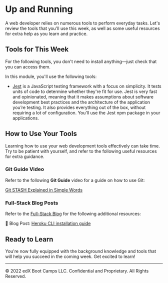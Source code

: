 # Up and Running
A web developer relies on numerous tools to perform everyday tasks. Let's review the tools that you'll use this week, as well as some useful resources for extra help as you learn and practice.

## Tools for This Week
For the following tools, you don't need to install anything—just check that you can access them.

In this module, you'll use the following tools:

* [Jest](https://jestjs.io/) is a JavaScript testing framework with a focus on simplicity. It tests units of code to determine whether they're fit for use. Jest is very fast and opinionated, meaning that it makes assumptions about software development best practices and the architecture of the application you’re testing. It also provides everything out of the box, without requiring a lot of configuration. You’ll use the Jest npm package in your applications.

## How to Use Your Tools
Learning how to use your web development tools effectively can take time. Try to be patient with yourself, and refer to the following useful resources for extra guidance.

### Git Guide Video
Refer to the following **Git Guide** video for a guide on how to use Git:

[Git STASH Explained in Simple Words](https://www.youtube.com/watch?v=DeU6opFU_zw)

### Full-Stack Blog Posts
Refer to the [Full-Stack Blog](https://coding-boot-camp.github.io/full-stack/) for the following additional resources:

📖 Blog Post: [Heroku CLI installation guide](https://coding-boot-camp.github.io/full-stack/heroku/how-to-install-the-heroku-cli)

## Ready to Learn
You're now fully equipped with the background knowledge and tools that will help you succeed in the coming week. Get excited to learn!

---
© 2022 edX Boot Camps LLC. Confidential and Proprietary. All Rights Reserved.